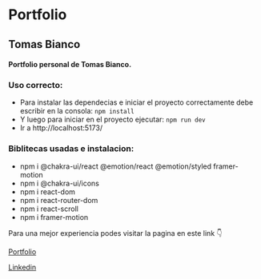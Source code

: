 # Portfolio
## Tomas Bianco

#### Portfolio personal de Tomas Bianco.

### Uso correcto:

 - Para instalar las dependecias e iniciar el proyecto correctamente debe escribir en la consola: `npm install`
 - Y luego para iniciar en el proyecto ejecutar: `npm run dev`
 - Ir a http://localhost:5173/

### Biblitecas usadas e instalacion:
* npm i @chakra-ui/react @emotion/react @emotion/styled framer-motion
* npm i @chakra-ui/icons
* npm i react-dom
* npm i react-router-dom
* npm i react-scroll
* npm i framer-motion


Para una mejor experiencia podes visitar la pagina en este link  👇

[Portfolio](https://tomas-bianco-portfolio.netlify.app/)

[Linkedin](https://www.linkedin.com/in/facundo-bianco-2625ab248/)
